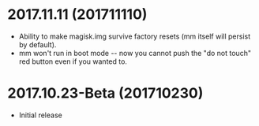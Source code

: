 # 2017.11.11 (201711110)
- Ability to make magisk.img survive factory resets (mm itself will persist by default).
- mm won't run in boot mode -- now you cannot push the "do not touch" red button even if you wanted to.

# 2017.10.23-Beta (201710230)
- Initial release